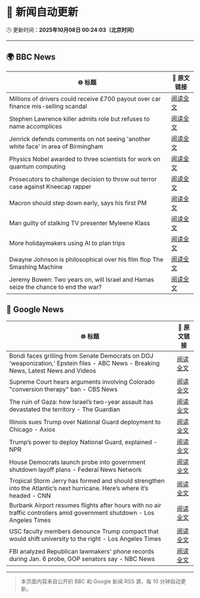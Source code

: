 # 🧠 新闻自动更新

🕒 更新时间：**2025年10月08日 00:24:03（北京时间）**

---

## 🌍 BBC News

| 🌐 标题 | 🔗 原文链接 |
|--------|-------------|
| Millions of drivers could receive £700 payout over car finance mis-selling scandal | [阅读全文](https://www.bbc.com/news/articles/cqlzwqv7xz1o?at_medium=RSS&at_campaign=rss) |
| Stephen Lawrence killer admits role but refuses to name accomplices | [阅读全文](https://www.bbc.com/news/articles/cewn99k9l7zo?at_medium=RSS&at_campaign=rss) |
| Jenrick defends comments on not seeing 'another white face' in area of Birmingham | [阅读全文](https://www.bbc.com/news/articles/cy85zlpwne6o?at_medium=RSS&at_campaign=rss) |
| Physics Nobel awarded to three scientists for work on quantum computing | [阅读全文](https://www.bbc.com/news/articles/c98d00nq47jo?at_medium=RSS&at_campaign=rss) |
| Prosecutors to challenge decision to throw out terror case against Kneecap rapper | [阅读全文](https://www.bbc.com/news/articles/ced57ddgqpyo?at_medium=RSS&at_campaign=rss) |
| Macron should step down early, says his first PM | [阅读全文](https://www.bbc.com/news/articles/cn0rjn3l8w2o?at_medium=RSS&at_campaign=rss) |
| Man guilty of stalking TV presenter Myleene Klass | [阅读全文](https://www.bbc.com/news/articles/cj0766g9edyo?at_medium=RSS&at_campaign=rss) |
| More holidaymakers using AI to plan trips | [阅读全文](https://www.bbc.com/news/articles/czdjzm2gv7qo?at_medium=RSS&at_campaign=rss) |
| Dwayne Johnson is philosophical over his film flop The Smashing Machine | [阅读全文](https://www.bbc.com/news/articles/c78400jpd40o?at_medium=RSS&at_campaign=rss) |
| Jeremy Bowen: Two years on, will Israel and Hamas seize the chance to end the war? | [阅读全文](https://www.bbc.com/news/articles/cvgqyj268ljo?at_medium=RSS&at_campaign=rss) |

## 📰 Google News

| 🌐 标题 | 🔗 原文链接 |
|--------|-------------|
| Bondi faces grilling from Senate Democrats on DOJ 'weaponization,' Epstein files - ABC News - Breaking News, Latest News and Videos | [阅读全文](https://news.google.com/rss/articles/CBMitwFBVV95cUxPT2ZTLW5ldE1VNTlLZHRBQzJkMHJvN2VHcG0tNm1TVWdBWF9UdFdaVHBkbk9ZVThXRm9xa2hhczh5d3hZaGZXVk5TOHBxUV80NENZQTU3ZVFhSU9kZmNqMER4X2VWMXZLSHZJSkNhbl9TbG5Qc3Z6WTJGbXp4andhSEJOSVZvM0JYeDBIc2k2MGNDWEtlU0dlZm52a042MEZBS245QzJSVWl5OHJWa05QMzk0eDZqcm_SAbwBQVVfeXFMTV9BdUdJaFh4YmxPdzZhbHE5WHV3WGVTa2xyT3lpSUFDaVd6M0FrdkpiRTN4dlcxR29KZ2pxM0lfekFvN2xfZlp6SktHLTFwUlI0RFpRc0tNZEFtMl9HeEx4LVRnWk8tcC1teHRCSHZUX1ZwWkt6ME5lbzJ0Wjd2Z3FIT1N0YTl6UnBDM2NkWi1MQ1ZweTIycDR6cHpzeXNOTEFKVDNxRzhVSFJPN0M1UHpRVnF1bWUxSzhVQl8?oc=5) |
| Supreme Court hears arguments involving Colorado "conversion therapy" ban - CBS News | [阅读全文](https://news.google.com/rss/articles/CBMijgFBVV95cUxQdWJqN192blBwRU1qUzB5ZVluaURnVXcxbEpXbnF3VGpfdDUwUVRmREdlRnVXSy1DcVJtMWxwQnVTQUtJSDd6NGZuUEVMd09PNHhRSEZYbjZhb0RaVmU4RXFkc3RtYzdrTTNod1pRNGxXN0J5VFFMY3cybTV5dGRJejhRdWlENlFNNWNvelpn0gGTAUFVX3lxTE90NzM0WlZzSUpxTWNhME4yaGtkU0xtcG9uN0cyUlFkelZEQUYzU1diMXJwdlkxRmZYT2N3VnBRbHMyVzE1YTNfbW5OelROamNnOTcwNXVhNy1iQ1RVR3VGbDZDbG1oNGN6NVdud28xdUNMTkp2YzZjYzMtdzFWbmlnd3ZaNGJjTm1Ncmd3dlhXSTRBQQ?oc=5) |
| The ruin of Gaza: how Israel’s two-year assault has devastated the territory - The Guardian | [阅读全文](https://news.google.com/rss/articles/CBMizwFBVV95cUxNVl9fSlNVWFNaa3dwNlliZk9LenRRYzM1eDFLQms0dUpDSGhOV3NweXRmWktDUlpObUlxMnA0bF9vb0ZtaEVselJYeUdndkNjRXNOWmx5MWg0bXMtQ0NtNUdjVUdIS0ZhVHk4bzBha3hYZ3NxM3FYcmRsOE56MV84d0p6R2ZKblNaWjloZHJnRndFTWVnVkpYOXgtWkw0MFBfMmcxZXhYR3ExVG41QTVmdnhSX29RVThfQTNkX3VaTGltaUZ2YXVZVUpJU25EMFU?oc=5) |
| Illinois sues Trump over National Guard deployment to Chicago - Axios | [阅读全文](https://news.google.com/rss/articles/CBMiiAFBVV95cUxPUVhfLTJLLVpld2FXbFlueVlESHZzUGpmNkt4SXlCaHJ4cFFXZTVpWE54d3FwdVBEaG50eFB1TTZEamh5MFozUS15VFBWa2xoR0d3NG54TzZnS3VvYVFTck9xRVVJMmNVTi05Rl9kOUpRQ1NXU1BoTWF2THZ1VVRvNElfc0VkcFM3?oc=5) |
| Trump’s power to deploy National Guard, explained - NPR | [阅读全文](https://news.google.com/rss/articles/CBMijAFBVV95cUxPdXh3UXlQQTBHaU5BU3ZCSk94VUdULWpLTmJCZ1VISEsyVWVUcEJlU3k2Yk54NmZpYkxJU2pMSm1BLVUzYmItWkpPcU16b01hX3lfVGFnT2NCQmFRNDNmelMwOVZBNkNrczJyNlNaeDJkS2gtQ0JOeGdLZ2JTeU5mczgzd19oWFo3NWRuVA?oc=5) |
| House Democrats launch probe into government shutdown layoff plans - Federal News Network | [阅读全文](https://news.google.com/rss/articles/CBMixAFBVV95cUxQYlROTlVYQ0VucEVQUGgtZFRXMFFFNGhzd3pud3dnaFRtMkI1Rk5ZT19yNlZmM0RSOTRyM1FEc09qT2xNOTRnbnFBbW9YaFhjWjV2azBTWHlVNVRkampFNHF5ZjB2b3l2eWZDR3VrcngxUFpsSE84N1dXTDNocmxFazFKZDI3RGNUblQ0LUZFSVB3QjVVSUxYNGk1eDByOVpJSTVaSXB2ZXRKUjUyaks1XzA2cUtFcnAxVEdLVkZyMTA5Z2Fy?oc=5) |
| Tropical Storm Jerry has formed and should strengthen into the Atlantic’s next hurricane. Here’s where it’s headed - CNN | [阅读全文](https://news.google.com/rss/articles/CBMihgFBVV95cUxNcjlfMjdma0E3MDR3MWl0YThIYlRNcmdialRkNE1WRHRpM1NldG43TnNaV3luZjJla2dWTXhYbHk3TmF0RHBhX1JHV0xqejYzaFlGWnZRdEFOWTdhUDE2Nld2SVQ3MFFMU095WjRVTm1Vam1hdUp3dEM3d1UwTWJfNG56aFA2Zw?oc=5) |
| Burbank Airport resumes flights after hours with no air traffic controllers amid government shutdown - Los Angeles Times | [阅读全文](https://news.google.com/rss/articles/CBMi1gFBVV95cUxNT0tURFZpaHk3N2tBbHRYWWxVS3N3d0pPYndzNF9EZ1N1dlZtQjh6WTZTanFwQUVXS0huVGRLM2VScjlfTkd5QnhuRzBqQUY5NWhqYUxwc05YQXp3X0R3alRyaFBIVzg1bWpCZmp1cTZYTWM3SW9RYnlrcVJDSktOV3k1VkU2RFdiQ0ZiM3JQVk9OT2x0dVlUUk5YWXJBMVRtOVlKLWRCbWk3UnBxakx6MUtpcWo4dldoYnBLNjhnOGptcjFQZWMtc3Etb3o1em9UcW5PUDJ3?oc=5) |
| USC faculty members denounce Trump compact that would shift university to the right - Los Angeles Times | [阅读全文](https://news.google.com/rss/articles/CBMie0FVX3lxTE51bDVoOThxMG9odURaYUJsbUpHNzRKV29ULTd5X29ZcmV1V3hxX1lPM0tUTzBZUFVIeDdVbWNuRlZRakFzM21pR3RwTk1OQk5nMF9FUmN0N0JSMkI5bWpxMnVEckF4anRfU2N2Zkh3TFJXaGpBMzhnYkExOA?oc=5) |
| FBI analyzed Republican lawmakers' phone records during Jan. 6 probe, GOP senators say - NBC News | [阅读全文](https://news.google.com/rss/articles/CBMiwAFBVV95cUxQTWFKcmZ3U2FxR3p3OG9CZXMxanB0bkxLX2NxQkJhYXZZdnhmdlU0VnB3OVlWQ185TjNhZUl3c1N5UFBDSXRCUDUxVHFfSFpGbHJuOG1TRGIzYnZFNjRtdHFJdE5mZkZhYlo5UFU3aV9jWWRhNXdkTGRlTVpSZ2MzRHktcDdnZmdUdjZvUTZRTUJhYmJEczRiOURBaEFLeERabE1tSmpYRUdzZVpHTktwM1ZaeU45R3phMC1SN1UtT2zSAVZBVV95cUxNQjVaNmhmQ1BHY1l3SlBYNl9EVVBFbloyQ1Zza3pINS1Xc1VxVjFJWWRBU1JTcl9JNTZVbXF3U3ZIY1czSTN0TllqSWN5T1ptUjZuUTR6dw?oc=5) |

---
> 本页面内容来自公开的 BBC 和 Google 新闻 RSS 源，每 10 分钟自动更新。